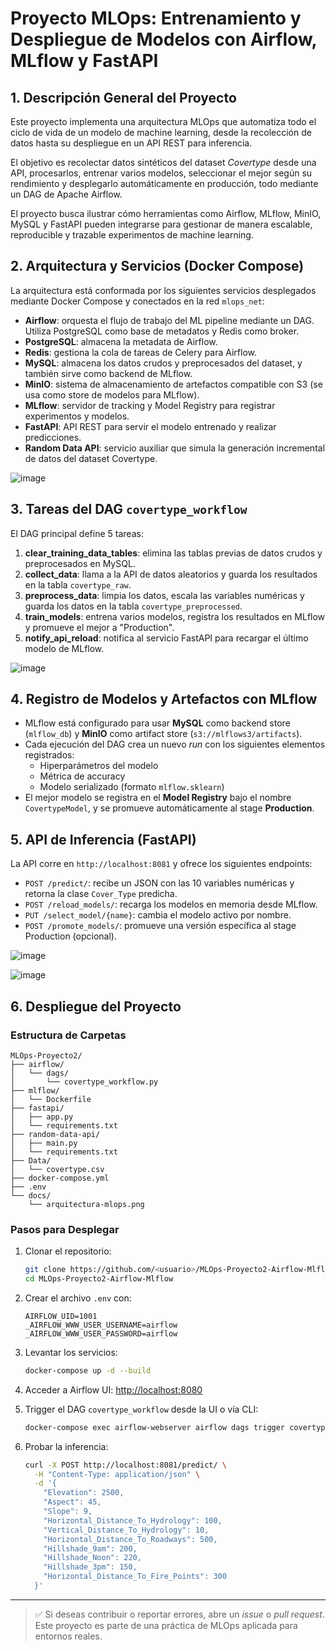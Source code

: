 # Proyecto MLOps: Entrenamiento y Despliegue de Modelos con Airflow, MLflow y FastAPI

## 1. Descripción General del Proyecto

Este proyecto implementa una arquitectura MLOps que automatiza todo el ciclo de vida de un modelo de machine learning, desde la recolección de datos hasta su despliegue en un API REST para inferencia.

El objetivo es recolectar datos sintéticos del dataset *Covertype* desde una API, procesarlos, entrenar varios modelos, seleccionar el mejor según su rendimiento y desplegarlo automáticamente en producción, todo mediante un DAG de Apache Airflow.

El proyecto busca ilustrar cómo herramientas como Airflow, MLflow, MinIO, MySQL y FastAPI pueden integrarse para gestionar de manera escalable, reproducible y trazable experimentos de machine learning.

## 2. Arquitectura y Servicios (Docker Compose)

La arquitectura está conformada por los siguientes servicios desplegados mediante Docker Compose y conectados en la red `mlops_net`:

- **Airflow**: orquesta el flujo de trabajo del ML pipeline mediante un DAG. Utiliza PostgreSQL como base de metadatos y Redis como broker.
- **PostgreSQL**: almacena la metadata de Airflow.
- **Redis**: gestiona la cola de tareas de Celery para Airflow.
- **MySQL**: almacena los datos crudos y preprocesados del dataset, y también sirve como backend de MLflow.
- **MinIO**: sistema de almacenamiento de artefactos compatible con S3 (se usa como store de modelos para MLflow).
- **MLflow**: servidor de tracking y Model Registry para registrar experimentos y modelos.
- **FastAPI**: API REST para servir el modelo entrenado y realizar predicciones.
- **Random Data API**: servicio auxiliar que simula la generación incremental de datos del dataset Covertype.

![image](https://github.com/user-attachments/assets/c301c903-1fa1-492a-9945-3dd5a5513cef)


## 3. Tareas del DAG `covertype_workflow`

El DAG principal define 5 tareas:

1. **clear_training_data_tables**: elimina las tablas previas de datos crudos y preprocesados en MySQL.
2. **collect_data**: llama a la API de datos aleatorios y guarda los resultados en la tabla `covertype_raw`.
3. **preprocess_data**: limpia los datos, escala las variables numéricas y guarda los datos en la tabla `covertype_preprocessed`.
4. **train_models**: entrena varios modelos, registra los resultados en MLflow y promueve el mejor a "Production".
5. **notify_api_reload**: notifica al servicio FastAPI para recargar el último modelo de MLflow.

![image](https://github.com/user-attachments/assets/e8ce7ada-d84e-4ee4-8d08-e059a5322c96)


## 4. Registro de Modelos y Artefactos con MLflow

- MLflow está configurado para usar **MySQL** como backend store (`mlflow_db`) y **MinIO** como artifact store (`s3://mlflows3/artifacts`).
- Cada ejecución del DAG crea un nuevo *run* con los siguientes elementos registrados:
  - Hiperparámetros del modelo
  - Métrica de accuracy
  - Modelo serializado (formato `mlflow.sklearn`)
- El mejor modelo se registra en el **Model Registry** bajo el nombre `CovertypeModel`, y se promueve automáticamente al stage **Production**.

## 5. API de Inferencia (FastAPI)

La API corre en `http://localhost:8081` y ofrece los siguientes endpoints:

- `POST /predict/`: recibe un JSON con las 10 variables numéricas y retorna la clase `Cover_Type` predicha.
- `POST /reload_models/`: recarga los modelos en memoria desde MLflow.
- `PUT /select_model/{name}`: cambia el modelo activo por nombre.
- `POST /promote_models/`: promueve una versión específica al stage Production (opcional).

![image](https://github.com/user-attachments/assets/f0769a60-5b49-4049-b267-90ed5cb7a2ba)

![image](https://github.com/user-attachments/assets/10cb1e9b-d682-4bc4-9c44-92bfc6ae6850)



## 6. Despliegue del Proyecto

### Estructura de Carpetas

```
MLOps-Proyecto2/
├── airflow/
│   └── dags/
│       └── covertype_workflow.py
├── mlflow/
│   └── Dockerfile
├── fastapi/
│   ├── app.py
│   └── requirements.txt
├── random-data-api/
│   ├── main.py
│   └── requirements.txt
├── Data/
│   └── covertype.csv
├── docker-compose.yml
├── .env
└── docs/
    └── arquitectura-mlops.png
```

### Pasos para Desplegar

1. Clonar el repositorio:
   ```bash
   git clone https://github.com/<usuario>/MLOps-Proyecto2-Airflow-Mlflow.git
   cd MLOps-Proyecto2-Airflow-Mlflow
   ```

2. Crear el archivo `.env` con:
   ```dotenv
   AIRFLOW_UID=1001
   _AIRFLOW_WWW_USER_USERNAME=airflow
   _AIRFLOW_WWW_USER_PASSWORD=airflow
   ```

3. Levantar los servicios:
   ```bash
   docker-compose up -d --build
   ```

4. Acceder a Airflow UI:
   [http://localhost:8080](http://localhost:8080)

5. Trigger el DAG `covertype_workflow` desde la UI o vía CLI:
   ```bash
   docker-compose exec airflow-webserver airflow dags trigger covertype_workflow
   ```

6. Probar la inferencia:
   ```bash
   curl -X POST http://localhost:8081/predict/ \
     -H "Content-Type: application/json" \
     -d '{
       "Elevation": 2500,
       "Aspect": 45,
       "Slope": 9,
       "Horizontal_Distance_To_Hydrology": 100,
       "Vertical_Distance_To_Hydrology": 10,
       "Horizontal_Distance_To_Roadways": 500,
       "Hillshade_9am": 200,
       "Hillshade_Noon": 220,
       "Hillshade_3pm": 150,
       "Horizontal_Distance_To_Fire_Points": 300
     }'
   ```

---

> ✅ Si deseas contribuir o reportar errores, abre un *issue* o *pull request*. Este proyecto es parte de una práctica de MLOps aplicada para entornos reales.

